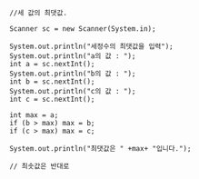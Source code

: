         //세 값의 최댓값.

        Scanner sc = new Scanner(System.in);

        System.out.println("세정수의 최댓값을 입력");
        System.out.println("a의 값 : ");
        int a = sc.nextInt();
        System.out.println("b의 값 : ");
        int b = sc.nextInt();
        System.out.println("c의 값 : ");
        int c = sc.nextInt();

        int max = a;
        if (b > max) max = b;
        if (c > max) max = c;

        System.out.println("최댓값은 " +max+ "입니다.");

        // 최솟값은 반대로 